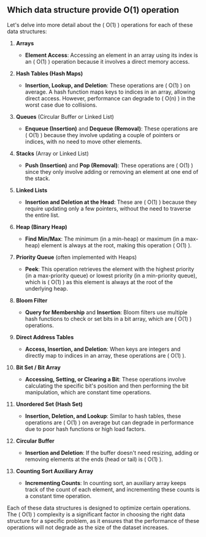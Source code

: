  ## Which data structure provide O(1) operation

Let's delve into more detail about the \( O(1) \) operations for each of these data structures:

1. **Arrays**
    - **Element Access**: Accessing an element in an array using its index is an \( O(1) \) operation because it involves a direct memory access.

2. **Hash Tables (Hash Maps)**
    - **Insertion, Lookup, and Deletion**: These operations are \( O(1) \) on average. A hash function maps keys to indices in an array, allowing direct access. However, performance can degrade to \( O(n) \) in the worst case due to collisions.

3. **Queues** (Circular Buffer or Linked List)
    - **Enqueue (Insertion)** and **Dequeue (Removal)**: These operations are \( O(1) \) because they involve updating a couple of pointers or indices, with no need to move other elements.

4. **Stacks** (Array or Linked List)
    - **Push (Insertion)** and **Pop (Removal)**: These operations are \( O(1) \) since they only involve adding or removing an element at one end of the stack.

5. **Linked Lists**
    - **Insertion and Deletion at the Head**: These are \( O(1) \) because they require updating only a few pointers, without the need to traverse the entire list.

6. **Heap (Binary Heap)**
    - **Find Min/Max**: The minimum (in a min-heap) or maximum (in a max-heap) element is always at the root, making this operation \( O(1) \).

7. **Priority Queue** (often implemented with Heaps)
    - **Peek**: This operation retrieves the element with the highest priority (in a max-priority queue) or lowest priority (in a min-priority queue), which is \( O(1) \) as this element is always at the root of the underlying heap.

8. **Bloom Filter**
    - **Query for Membership** and **Insertion**: Bloom filters use multiple hash functions to check or set bits in a bit array, which are \( O(1) \) operations.

9. **Direct Address Tables**
    - **Access, Insertion, and Deletion**: When keys are integers and directly map to indices in an array, these operations are \( O(1) \).

10. **Bit Set / Bit Array**
    - **Accessing, Setting, or Clearing a Bit**: These operations involve calculating the specific bit's position and then performing the bit manipulation, which are constant time operations.

11. **Unordered Set (Hash Set)**
    - **Insertion, Deletion, and Lookup**: Similar to hash tables, these operations are \( O(1) \) on average but can degrade in performance due to poor hash functions or high load factors.

12. **Circular Buffer**
    - **Insertion and Deletion**: If the buffer doesn't need resizing, adding or removing elements at the ends (head or tail) is \( O(1) \).

13. **Counting Sort Auxiliary Array**
    - **Incrementing Counts**: In counting sort, an auxiliary array keeps track of the count of each element, and incrementing these counts is a constant time operation.

Each of these data structures is designed to optimize certain operations. The \( O(1) \) complexity is a significant factor in choosing the right data structure for a specific problem, as it ensures that the performance of these operations will not degrade as the size of the dataset increases.